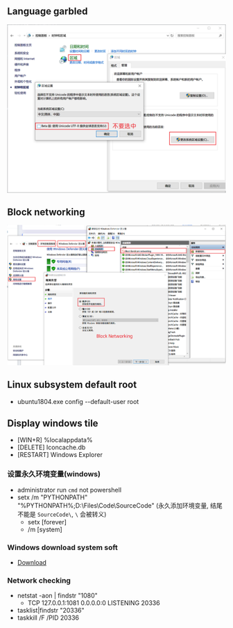## Language garbled
![Language garbled](./images/language_error.png)

## Block networking
![Block networking](./images/block_networking.png)


## Linux subsystem default root
- ubuntu1804.exe config --default-user root

## Display windows tile
- [WIN+R] %localappdata%
- [DELETE] Iconcache.db
- [RESTART] Windows Explorer

### 设置永久环境变量(windows)
- administrator run `cmd` not powershell
- setx /m "PYTHONPATH" "%PYTHONPATH%;D:\Files\Code\SourceCode" (永久添加环境变量, 结尾不能是 `SourceCode\`, `\` 会被转义)
  - setx [forever]
  - /m [system]


### Windows download system soft
- [Download](https://docs.microsoft.com/zh-cn/sysinternals/downloads/)

### Network checking
- netstat -aon | findstr "1080"
  -  TCP  127.0.0.1:1081  0.0.0.0:0 LISTENING  20336
- tasklist|findstr "20336"
- taskkill /F /PID 20336